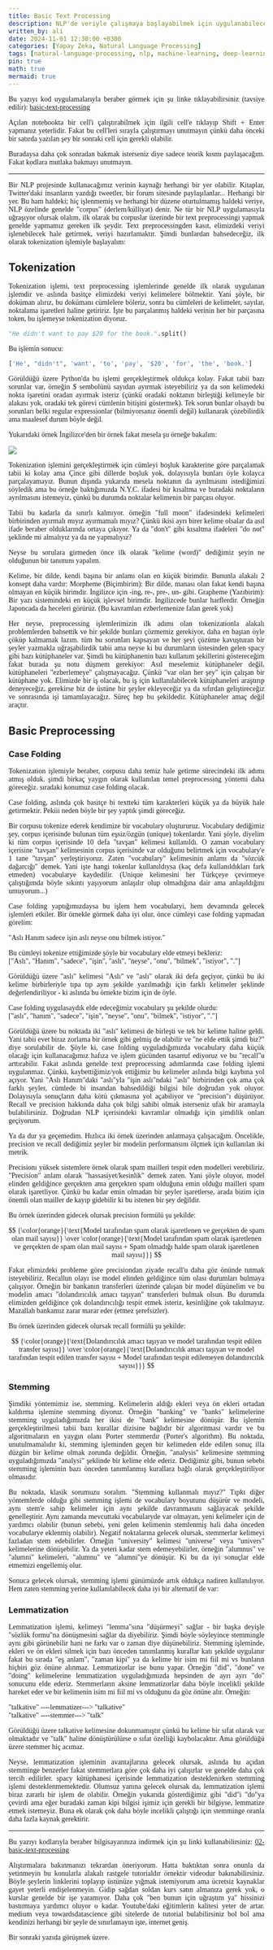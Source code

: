 ```yaml
---
title: Basic Text Processing
description: NLP'de veriyle çalışmaya başlayabilmek için uygulanabilecek bazı yöntemler
written_by: ali
date: 2024-11-01 12:30:00 +0300
categories: [Yapay Zeka, Natural Language Processing]
tags: [natural-language-processing, nlp, machine-learning, deep-learning, artificial-intelligence, ai]
pin: true
math: true
mermaid: true
---
```


<link href="https://fonts.googleapis.com/css2?family=Lora:wght@400;700&display=swap" rel="stylesheet">
<style>
    p {
        font-family: 'Lora', serif;
        text-align: justify;
    }
</style>

Bu yazıyı kod uygulamalarıyla beraber görmek için şu linke tıklayabilirsiniz (tavsiye edilir): [basic-text-processing](https://colab.research.google.com/drive/1lIcJX0CUYk916bPWyWvuyiZramCD4k6q)

Açılan notebookta bir cell'i çalıştırabilmek için ilgili cell'e tıklayıp Shift + Enter yapmanız yeterlidir. Fakat bu cell'leri sırayla çalıştırmayı unutmayın çünkü daha önceki bir satırda yazılan şey bir sonraki cell için gerekli olabilir.

Buradaysa daha çok sonradan bakmak isterseniz diye sadece teorik kısmı paylaşacağım. Fakat kodlara mutlaka bakmayı unutmayın.

---

Bir NLP projesinde kullanacağımız verinin kaynağı herhangi bir yer olabilir. Kitaplar, Twitter'daki insanların yazdığı tweetler, bir forum sitesinde paylaşılanlar... Herhangi bir yer. Bu ham haldeki; hiç işlenmemiş ve herhangi bir düzene oturtulmamış haldeki veriye, NLP özelinde genelde "corpus" (derlem/külliyat) denir. Ne tür bir NLP uygulamasıyla uğraşıyor olursak olalım, ilk olarak bu corpuslar üzerinde bir text preprocessingi yapmak genelde yapmamız gereken ilk şeydir. Text preprocessingden kasıt, elimizdeki veriyi işlenebilecek hale getirmek, veriyi hazırlamaktır. Şimdi bunlardan bahsedeceğiz, ilk olarak tokenization işlemiyle başlayalım:

## Tokenization

Tokenization işlemi, text preprocessing işlemlerinde genelde ilk olarak uygulanan işlemdir ve aslında basitçe elimizdeki veriyi kelimelere bölmektir. Yani şöyle, bir doküman alırız, bu dokümanı cümlelere böleriz, sonra bu cümleleri de kelimeler, sayılar, noktalama işaretleri haline getiririz. İşte bu parçalanmış haldeki verinin her bir parçasına token, bu işlemeyse tokenization diyoruz.

```py
"He didn't want to pay $20 for the book.".split()
```
Bu işlemin sonucu:
```py
['He', "didn't", 'want', 'to', 'pay', '$20', 'for', 'the', 'book.']
```

Görüldüğü üzere Python'da bu işlemi gerçekleştirmek oldukça kolay. Fakat tabii bazı sorunlar var, örneğin $ sembolünü sayıdan ayırmak isteyebiliriz ya da son kelimedeki nokta işaretini oradan ayırmak isteriz (çünkü oradaki noktanın birleştiği kelimeyle bir alakası yok, oradaki tek görevi cümlenin bitişini göstermek). Tek sorun bunlar olsaydı bu sorunları belki regular expressionlar (bilmiyorsanız önemli değil) kullanarak çözebilirdik ama maalesef durum böyle değil.

Yukarıdaki örnek İngilizce'den bir örnek fakat mesela şu örneğe bakalım:

![](https://lh3.googleusercontent.com/d/1joA9f8zIoGwV41OKnDWugmjGnHItvAZE)

Tokenization işlemini gerçekleştirmek için cümleyi boşluk karakterine göre parçalamak tabii ki kolay ama Çince gibi dillerde boşluk yok, dolayısıyla bunları öyle kolayca parçalayamayız. Bunun dışında yukarıda mesela noktanın da ayrılmasını istediğimizi söyledik ama bu örneğe baktığımızda N.Y.C. ifadesi bir kısaltma ve buradaki noktaların ayrılmasını istemeyiz, çünkü bu durumda noktalar kelimenin bir parçası oluyor.

Tabii bu kadarla da sınırlı kalmıyor. örneğin "full moon" ifadesindeki kelimeleri birbirinden ayırmalı mıyız ayırmamalı mıyız? Çünkü ikisi ayrı birer kelime olsalar da asıl ifade beraber olduklarında ortaya çıkıyor. Ya da "don't" gibi kısaltma ifadeleri "do not" şeklinde mi almalıyız ya da ne yapmalıyız?

Neyse bu sorulara girmeden önce ilk olarak "kelime (word)" dediğimiz şeyin ne olduğunun bir tanımını yapalım.

Kelime, bir dilde, kendi başına bir anlamı olan en küçük birimdir. Bununla alakalı 2 konsept daha vardır: Morpheme (Biçimbirim): Bir dilde, manası olan fakat kendi başına olmayan en küçük birimdir. İngilizce için -ing, re-, pre-, un- gibi. Grapheme (Yazıbirim): Bir yazı sistemindeki en küçük işlevsel birimdir. İngilizcede bunlar harflerdir. Örneğin Japoncada da heceleri görürüz. (Bu kavramları ezberlemenize falan gerek yok)

Her neyse, preprocessing işlemlerimizin ilk adımı olan tokenizationla alakalı problemlerden bahsettik ve bir şekilde bunları çözmemiz gerekiyor, daha en baştan öyle çöküp kalmamak lazım. tüm bu sorunları kapsayan ve her şeyi çözüme kavuşturan bir şeyler yazmakla uğraşabilirdik tabii ama neyse ki bu durumların üstesinden gelen spacy gibi bazı kütüphaneler var. Şimdi bu kütüphanenin bazı kullanım şekillerini göstereceğim fakat burada şu notu düşmem gerekiyor: Asıl meselemiz kütüphaneler değil, kütüphaneleri "ezberlemeye" çalışmayacağız. Çünkü "var olan her şey" için çalışan bir kütüphane yok. Elimizde bir iş olacak, bu iş için kullanılabilecek kütüphaneleri araştırıp deneyeceğiz, gerekirse biz de üstüne bir şeyler ekleyeceğiz ya da sıfırdan geliştireceğiz ve sonrasında işi tamamlayacağız. Süreç hep bu şekildedir. Kütüphaneler amaç değil araçtır.


## Basic Preprocessing

### Case Folding

Tokenization işlemiyle beraber, corpusu daha temiz hale getirme sürecindeki ilk adımı atmış olduk. şimdi birkaç yaygın olarak kullanılan temel preprocessing yöntemi daha göreceğiz. sıradaki konumuz case folding olacak.

Case folding, aslında çok basitçe bi textteki tüm karakterleri küçük ya da büyük hale getirmektir. Pekiii neden böyle bir şey yaptık şimdi göreceğiz.

Bir corpusu tokenize ederek kendimize bir vocabulary oluştururuz. Vocabulary dediğimiz şey, corpus içerisinde bulunan tüm eşsiz/özgün (unique) tokenlardır. Yani şöyle, diyelim ki tüm corpus içerisinde 10 defa "tavşan" kelimesi kullanıldı. O zaman vocabulary içerisine "tavşan" kelimesinin corpus içerisinde var olduğunu belirtmek için vocabulary'e 1 tane "tavşan" yerleştiriyoruz. Zaten "vocabulary" kelimesinin anlamı da "sözcük dağarcığı" demek. Yani işte hangi tokenlar kullanıldıysa (kaç defa kullanıldıkları fark etmeden) vocabularye kaydedilir. (Unique kelimesini her Türkçeye çevirmeye çalıştığımda böyle sıkıntı yaşıyorum anlaşılır olup olmadığına dair ama anlaşıldığını umuyorum...)

Case folding yaptığımızdaysa bu işlem hem vocabularyi, hem devamında gelecek işlemleri etkiler. Bir örnekle görmek daha iyi olur, önce cümleyi case folding yapmadan görelim:

"Aslı Hanım sadece işin aslı neyse onu bilmek istiyor."

Bu cümleyi tokenize ettiğimizde şöyle bir vocabulary elde etmeyi bekleriz:  
 ["Aslı", "Hanım", "sadece", "işin", "aslı", "neyse", "onu", "bilmek", "istiyor", "."]

Görüldüğü üzere "aslı" kelimesi "Aslı" ve "aslı" olarak iki defa geçiyor, çünkü bu iki kelime birbirleriyle tıpa tıp aynı şekilde yazılmadığı için farklı kelimeler şeklinde değerlendiriliyor - ki aslında bu örnekte bizim için de öyle.

Case folding uygulasaydık elde edeceğimiz vocabulary şu şekilde olurdu:  
["aslı", "hanım", "sadece", "işin", "neyse", "onu", "bilmek", "istiyor", "."]

Görüldüğü üzere bu noktada iki "aslı" kelimesi de birleşti ve tek bir kelime haline geldi. Yani tabii evet biraz zorlama bir örnek gibi gelmiş de olabilir ve "ne elde ettik şimdi biz?" diye sorulabilir de. Şöyle ki, case folding uyguladığımızda vocabulary daha küçük olacağı için kullanacağımız hafıza ve işlem gücünden tasarruf ediyoruz ve bu "recall"u arttırabilir. Fakat aslında genelde text preprocessing adımlarında case folding işlemi uygulanmaz. Çünkü, kaybettiğimiz/yok ettiğimiz bu kelimeler aslında bilgi kaybına yol açıyor. Yani "Aslı Hanım"daki "aslı"yla "işin aslı"ndaki "aslı" birbirinden çok ama çok farklı şeyler, cümlede bi insandan bahsedildiği bilgisi bile doğrudan yok oluyor. Dolayısıyla sonuçların daha kötü çıkmasına yol açabiliyor ve "precision"ı düşürüyor. Recall ve precision hakkında daha çok bilgi sahibi olmak isterseniz ufak bir aramayla bulabilirsiniz. Doğrudan NLP içerisindeki kavramlar olmadığı için şimdilik onları geçiyorum.


Ya da dur ya geçemedim. Hızlıca iki örnek üzerinden anlatmaya çalışacağım. Öncelikle, precision ve recall dediğimiz şeyler bir modelin performansını ölçmek için kullanılan iki metrik.

Precisionı yüksek sistemlere örnek olarak spam mailleri tespit eden modelleri verebiliriz. "Precision" anlam olarak "hassasiyet/kesinlik" demek zaten. Yani şöyle oluyor, model elinden geldiğince gerçekten ama gerçekten spam olduğuna emin olduğu mailleri spam olarak işaretliyor. Çünkü bu kadar emin olmadan bir şeyler işaretlerse, arada bizim için önemli olan mailler de kayıp gidebilir ki bu istenen bir şey değildir.

Bu örnek üzerinden gidecek olursak precision formülü şu şekilde:

$$ {\color{orange}{\text{Model tarafından spam olarak işaretlenen ve gerçekten de spam olan mail sayısı}} \over \color{orange}{\text{Model tarafından spam olarak işaretlenen ve gerçekten de spam olan mail sayısı + Spam olmadığı halde spam olarak işaretlenen mail sayısı}}} $$


Fakat elimizdeki probleme göre precisiondan ziyade recall'u daha göz önünde tutmak isteyebiliriz. Recallun olayı ise model elinden geldiğince tüm olası durumları bulmaya çalışıyor. Örneğin bir bankanın transferleri üzerinde çalışan bir model düşünelim ve bu modelin amacı "dolandırıcılık amacı taşıyan" transferleri bulmak olsun. Bu durumda elimizden geldiğince çok dolandırıcılığı tespit etmek isteriz, kesinliğine çok takılmayız. Mazallah bankamız zarar marar eder (etmez şerefsizler).


Bu örnek üzerinden gidecek olursak recall formülü şu şekilde:

$$ {\color{orange}{\text{Dolandırıcılık amacı taşıyan ve model tarafından tespit edilen transfer sayısı}} \over \color{orange}{\text{Dolandırıcılık amacı taşıyan ve model tarafından tespit edilen transfer sayısı + Model tarafından tespit edilemeyen dolandırıcılık sayısı}}} $$

### Stemming

Şimdiki yöntemimiz ise, stemming. Kelimelerin aldığı ekleri veya ön ekleri ortadan kaldırma işlemine stemming diyoruz. Örneğin "banking" ve "banks" kelimelerine stemming uyguladığımızda her ikisi de "bank" kelimesine dönüşür. Bu işlemin gerçekleştirilmesi tabii bazı kurallar dizisine bağlıdır bir algoritması vardır ve bu algoritmaların en yaygın olanı Porter stemmerdır (Porter's algorithm). Bu noktada, unutulmamalıdır ki, stemming işleminden geçen bir kelimeden elde edilen sonuç illa düzgün bir kelime olmak zorunda değildir. Örneğin, "analysis" kelimesine stemming uyguladığımızda "analysi" şeklinde bir kelime elde ederiz. Dediğimiz gibi, bunun sebebi stemming işleminin bazı önceden tanımlanmış kurallara bağlı olarak gerçekleştiriliyor olmasıdır.

Bu noktada, klasik sorumuzu soralım. "Stemming kullanmalı mıyız?" Tıpkı diğer yöntemlerde olduğu gibi stemming işlemi de vocabulary boyutunu düşürür ve modeli, aynı stem'e sahip kelimeler için aynı şekilde davranmasını sağlayacak şekilde genelleştirir. Aynı zamanda mevcuttaki vocabularyde var olmayan, yeni kelimeler için de yardımcı olabilir (bunun sebebi, yeni gelen kelimenin stemlenmiş hali daha önceden vocabularye eklenmiş olabilir). Negatif noktalarına gelecek olursak, stemmerlar kelimeyi fazladan stem edebilirler. Örneğin "university" kelimesi "universe" veya "univers" kelimelerine dönüşebilir. Ya da yeteri kadar stem edemeyebilirler, örneğin "alumnus" ve "alumni" kelimeleri, "alumnu" ve "alumni"ye dönüşür. Ki bu da iyi sonuçlar elde etmemizi engellemiş olur.

Sonuca gelecek olursak, stemming işlemi günümüzde artık oldukça nadiren kullanılıyor. Hem zaten stemming yerine kullanılabilecek daha iyi bir alternatif de var:

### Lemmatization

Lemmatization işlemi, kelimeyi "lemma"sına "düşürmeyi" sağlar - bir başka deyişle "sözlük formu"na dönüşmesini sağlar da diyebiliriz. Şimdi böyle söyleyince stemmingle aynı gibi görünebilir hani ne farkı var o zaman diye düşünebiliriz. Stemming işleminde, ekleri ve ön ekleri silmek için bazı önceden tanımlanmış kurallar katı şekilde uygulanır fakat bu sırada "eş anlam", "zaman kipi" ya da kelime bir isim mi fiil mi vs bunların hiçbiri göz önüne alınmaz. Lemmatizorlar ise bunu yapar. Örneğin "did", "done" ve "doing" kelimelerine lemmatization uyguladığımızda hepsinden de ayrı ayrı "do" sonucunu elde ederiz. Stemmerların aksine lemmatizorlar daha böyle incelikli şekilde hareket eder ve bir kelimenin isim mi fiil mi vs olduğunu da göz önüne alır. Örneğin:

"talkative" ----lemmatizer---> "talkative"  
"talkative" ----stemmer---> "talk"

Görüldüğü üzere talkative kelimesine dokunmamıştır çünkü bu kelime bir sıfat olarak var olmaktadır ve "talk" haline dönüştürülürse o sıfat özelliği kaybolacaktır. Ama görüldüğü üzere stemmer hiç acımaz.

Neyse, lemmatization işleminin avantajlarına gelecek olursak, aslında bu açıdan stemminge benzerler fakat stemmerlara göre çok daha iyi çalışırlar ve genelde daha çok tercih edilirler. spacy kütüphanesi içerisinde lemmatization desteklenirken stemming işlemi desteklenmemektedir. Olumsuz yanına gelecek olursak da, lemmatization işlemi biraz zararlı bir işlem de olabilir. Örneğin yukarıda gösterdiğimiz gibi "did"i "do"ya çevirdi ama eğer buradaki zaman kipi bilgisi işimiz için gerekli bir bilgiyse, lemmatize etmek istemeyiz. Buna ek olarak çok daha böyle incelikli çalıştığı için stemminge oranla daha fazla kaynak gerektirir.

---

Bu yazıyı kodlarıyla beraber bilgisayarınıza indirmek için şu linki kullanabilirsiniz: [02-basic-text-processing](https://github.com/ali6parmak/natural-language-processing-notlari/blob/main/02-basic-text-processing.ipynb)

Alıştırmalara bakınmanızı tekrardan öneriyorum. Hatta baktıktan sonra onunla da yetinmeyin bu konularla alakalı rastgele tutorialdır örnektir videodur bakınabilirsiniz. Böyle şeylerin linklerini toplayıp üstünüze yığmak istemiyorum ama ücretsiz kaynaklar gayet yeterli endişelenmeyin. Gidip sağdan soldan kurs satın almanıza gerek yok, o kurslar genelde bir işe yaramıyor. Daha çok "ben bunun için uğraştım ya" hissinizi bastırmaya yardımcı oluyor o kadar. Youtube'daki eğitimlerin kalitesi yeter de artar. medium veya towardsdatascience gibi sitelerde de tutorial bulabilirsiniz bol bol ama kendinizi herhangi bir şeyle de sınırlamayın işte, internet geniş.

Bir sonraki yazıda görüşmek üzere.